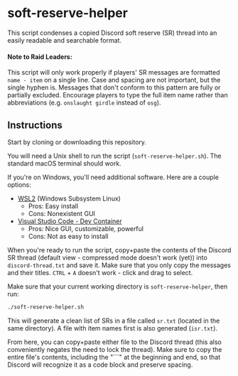 # soft-reserve-helper
This script condenses a copied Discord soft reserve (SR) thread into an easily readable and searchable format.

#### Note to Raid Leaders:
This script will only work properly if players' SR messages are formatted `name - item` on a single line. Case and spacing are not important, but the single hyphen is. Messages that don't conform to this pattern are fully or partially excluded. Encourage players to type the full item name rather than abbreviations (e.g. `onslaught girdle` instead of `osg`).

## Instructions
Start by cloning or downloading this repository. 

You will need a Unix shell to run the script (`soft-reserve-helper.sh`). The standard macOS terminal should work. 

If you're on Windows, you'll need additional software. Here are a couple options:
- [WSL2](https://learn.microsoft.com/en-us/windows/wsl/install) (Windows Subsystem Linux)
    - Pros: Easy install
    - Cons: Nonexistent GUI
- [Visual Studio Code - Dev Container](https://code.visualstudio.com/docs/devcontainers/containers)
    - Pros: Nice GUI, customizable, powerful
    - Cons: Not as easy to install

When you're ready to run the script, copy+paste the contents of the Discord SR thread (default view - compressed mode doesn't work (yet)) into `discord-thread.txt` and save it. Make sure that you only copy the messages and their titles. `CTRL` + `A` doesn't work - click and drag to select. 

Make sure that your current working directory is `soft-reserve-helper`, then run:
```sh
./soft-reserve-helper.sh
```

This will generate a clean list of SRs in a file called `sr.txt` (located in the same directory). A file with item names first is also generated (`isr.txt`). 

From here, you can copy+paste either file to the Discord thread (this also conveniently negates the need to lock the thread). Make sure to copy the entire file's contents, including the "```" at the beginning and end, so that Discord will recognize it as a code block and preserve spacing.
